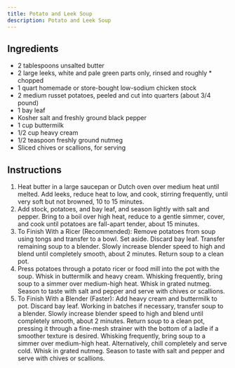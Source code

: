 ```yaml
---
title: Potato and Leek Soup
description: Potato and Leek Soup
---
```


## Ingredients
* 2 tablespoons unsalted butter
* 2 large leeks, white and pale green parts only, rinsed and roughly * chopped
* 1 quart homemade or store-bought low-sodium chicken stock
* 2 medium russet potatoes, peeled and cut into quarters (about 3/4 pound)
* 1 bay leaf
* Kosher salt and freshly ground black pepper
* 1 cup buttermilk
* 1/2 cup heavy cream
* 1/2 teaspoon freshly ground nutmeg
* Sliced chives or scallions, for serving

## Instructions
1. Heat butter in a large saucepan or Dutch oven over medium heat until melted. Add leeks, reduce heat to low, and cook, stirring frequently, until very soft but not browned, 10 to 15 minutes.
1. Add stock, potatoes, and bay leaf, and season lightly with salt and pepper. Bring to a boil over high heat, reduce to a gentle simmer, cover, and cook until potatoes are fall-apart tender, about 15 minutes.
1. To Finish With a Ricer (Recommended): Remove potatoes from soup using tongs and transfer to a bowl. Set aside. Discard bay leaf. Transfer remaining soup to a blender. Slowly increase blender speed to high and blend until completely smooth, about 2 minutes. Return soup to a clean pot.
1. Press potatoes through a potato ricer or food mill into the pot with the soup. Whisk in buttermilk and heavy cream. Whisking frequently, bring soup to a simmer over medium-high heat. Whisk in grated nutmeg. Season to taste with salt and pepper and serve with chives or scallions.
1. To Finish With a Blender (Faster): Add heavy cream and buttermilk to pot. Discard bay leaf. Working in batches if necessary, transfer soup to a blender. Slowly increase blender speed to high and blend until completely smooth, about 2 minutes. Return soup to a clean pot, pressing it through a fine-mesh strainer with the bottom of a ladle if a smoother texture is desired. Whisking frequently, bring soup to a simmer over medium-high heat. Alternatively, chill completely and serve cold. Whisk in grated nutmeg. Season to taste with salt and pepper and serve with chives or scallions.